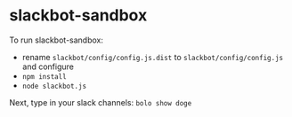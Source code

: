 # slackbot-sandbox

To run slackbot-sandbox:

- rename ```slackbot/config/config.js.dist``` to ```slackbot/config/config.js``` and configure
- ```npm install```
- ```node slackbot.js```

Next, type in your slack channels: ```bolo show doge```
